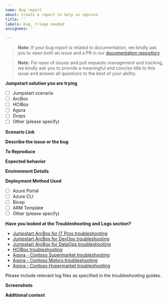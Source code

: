 ```yaml
---
name: Bug report
about: Create a report to help us improve
title: ''
labels: bug, triage needed
assignees: ''

---
```


<!--- 🛑 Please check existing issues first: https://github.com/microsoft/azure_arc/issues --->

<!--- Disclaimer: The intent of this "Bug report" template is to address feature requests related to the various Arc Jumpstart solution. The Arc Jumpstart team does not handle and/or support Azure Arc upstream core product related issues, bugs and feature requests and will try to assist on a best effort basis. For a core product issue or feature request/feedback, please create an official [Azure support ticket](https://azure.microsoft.com/support/create-ticket/) or [general feedback request](https://feedback.azure.com). --->

> **Note:** If your bug report is related to documentation, we kindly ask you to open both an issue and a PR in our [documentation repository](https://github.com/Azure/arc_jumpstart_docs).

> **Note:** For ease of issues and pull requests management and tracking, we kindly ask you to provide a meaningful and concise title to this issue and answer all questions to the best of your ability.

**Jumpstart solution you are trying**
- [ ] Jumpstart scenario
- [ ] ArcBox
- [ ] HCIBox
- [ ] Agora
- [ ] Drops
- [ ] Other (please specify)

**Scenario Link**
<!--- Provide the link to the specific scenario you're working with --->

**Describe the issue or the bug**
<!--- A clear and concise description of what the issue or the bug is. --->

**To Reproduce**
<!--- Steps to reproduce the behavior:
1. Go to '...'
2. Click on '....'
3. Scroll down to '....'
4. See error --->

**Expected behavior**
<!--- A clear and concise description of what you expected to happen. --->

**Environment Details**
<!---- Azure CLI version: output of `az --version`
- Operating System: e.g., Windows 11, Ubuntu 22.04 
- Deployed Region: e.g., eastus
- Kubernetes Version (if applicable):-->

**Deployment Method Used**
- [ ] Azure Portal
- [ ] Azure CLI
- [ ] Bicep
- [ ] ARM Template
- [ ] Other (please specify)

**Have you looked at the Troubleshooting and Logs section?**
- [Jumpstart ArcBox for IT Pros troubleshooting](https://jumpstart.azure.com/azure_jumpstart_arcbox/ITPro/#basic-troubleshooting)
- [Jumpstart ArcBox for DevOps troubleshooting](https://jumpstart.azure.com/azure_jumpstart_arcbox/DevOps/#basic-troubleshooting)
- [Jumpstart ArcBox for DataOps troubleshooting](https://jumpstart.azure.com/azure_jumpstart_arcbox/DataOps/#basic-troubleshooting)
- [HCIBox troubleshooting](https://jumpstart.azure.com/azure_jumpstart_hcibox/troubleshooting)
- [Agora - Contoso Supermarket troubleshooting](https://jumpstart.azure.com/azure_jumpstart_ag/contoso_supermarket/troubleshooting)
- [Agora - Contoso Motors troubleshooting](https://jumpstart.azure.com/azure_jumpstart_ag/contoso_motors/troubleshooting)
- [Agora - Contoso Hypermarket troubleshooting](https://jumpstart.azure.com/azure_jumpstart_ag/contoso_hypermarket/troubleshooting/)

Please include relevant log files as specified in the troubleshooting guides.

**Screenshots**
<!--- If applicable, add screenshots to help explain your problem. --->

**Additional context**
<!--- Add any other context about the problem here. --->
